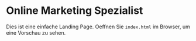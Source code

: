 # Online Marketing Spezialist

Dies ist eine einfache Landing Page. Oeffnen Sie `index.html` im Browser, um eine Vorschau zu sehen.
